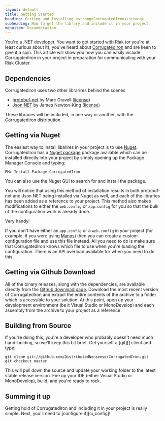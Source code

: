 ```yaml
---
layout: default
title: Getting Started
heading: Getting and Installing <strong>CorrugatedIron</strong>
subheading: How to get the library and include it in your project
menuitem: Documentation
---
```


You're a .NET developer. You want to get started with Riak (or you're at least curious about it), you've heard about [CorrugatedIron][ci] and are keen to give it a spin. This article will show you how you can easily include CorrugatedIron in your project in preparation for communicating with your Riak Cluster.

## Dependencies ##

CorrugatedIron uses two other librarires behind the scenes:

* [protobuf-net][] by Marc Gravell ([license](http://code.google.com/p/protobuf-net/source/browse/trunk/Licence.txt))
* [Json.NET][] by James Newton-King ([license](http://json.codeplex.com/license))

These libraries will be included, in one way or another, with the CorrugatedIron distribution.

## Getting via Nuget ##

The easiest way to install libarires in your project is to use [Nuget][]. CorrugatedIron has a [Nuget package][ci_nuget] package available which can be installed directly into your project by simply opening up the Package Manager Console and typing:

    PM> Install-Package CorrugatedIron

You can also use the Nuget GUI to search for and install the package.

You will notice that using this method of installation results in both protobuf-net and Json.NET being installed via Nuget as well, and each of the libraries has been added as a reference to your project. This method also makes modifications to either the `web.config` or `app.config` for you so that the bulk of the configuration work is already done.

Very handy!

If you don't have either an `app.config` or a `web.config` in your project (for example, if you were using [Manos][]) then you can create a custom configuration file and use this file instead. All you need to do is make sure that CorrugatedIron knows which file to use when you're loading the configuration. There is an API overload available for when you need to do this.

## Getting via Github Download ##

All of the binary releases, along with the dependencies, are available directly from the [Github download page][ci_download]. Download the most recent version of CorrugatedIron and extract the entire contents of the archive to a folder which is accessible to your solution. At this point, open up your development environment (be it Visual Studio or MonoDevelop) and each assembly from the archive to your project as a reference.

## Building from Source ##

If you're doing this, you're a developer who probably doesn't need much hand-holding, so we'll keep this bit brief. Get yourself a [git][] client and type:

    git clone git://github.com/DistributedNonsense/CorrugatedIron.git
    git checkout master

This will pull down the source and update your working folder to the latest stable release version. Fire up your IDE (either Visual Studio or MonoDevelop), build, and you're ready to rock.

## Summing it up ##

Getting hold of CorrugatedIron and including it in your project is really simple. Next, you'll need to [configure it][ci_config]!


[ci]: http://github.com/DistributedNonsense/CorrugatedIron "CorrugatedIron at Github"
[ci_configure]: /path/to/the/configuration/page.html
[ci_download]: http://github.com/DistributedNonsense/CorrugatedIron/downloads "CorrugatedIron downloads at Github"
[ci_nuget]: http://nuget.org/List/Packages/CorrugatedIron "CorrugatedIron Package at Nuget"
[Nuget]: http://nuget.org/ "Nuget"
[Json.NET]: http://json.codeplex.com "Json.NET"
[protobuf-net]: http://code.google.com/p/protobuf-net/ "protobuf-net"
[Manos]: https://github.com/jacksonh/manos/ "Manos"
